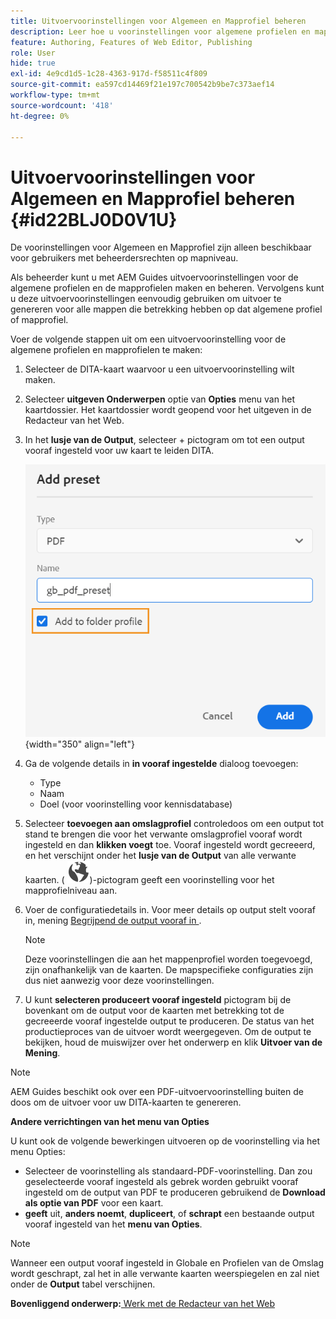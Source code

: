 ```yaml
---
title: Uitvoervoorinstellingen voor Algemeen en Mapprofiel beheren
description: Leer hoe u voorinstellingen voor algemene profielen en mapprofielen als gebruikers met beheerdersrechten in AEM Guides maakt, bewerkt, hernoemt, dupliceert en verwijdert.
feature: Authoring, Features of Web Editor, Publishing
role: User
hide: true
exl-id: 4e9cd1d5-1c28-4363-917d-f58511c4f809
source-git-commit: ea597cd14469f21e197c700542b9be7c373aef14
workflow-type: tm+mt
source-wordcount: '418'
ht-degree: 0%

---
```


# Uitvoervoorinstellingen voor Algemeen en Mapprofiel beheren {#id22BLJ0D0V1U}

De voorinstellingen voor Algemeen en Mapprofiel zijn alleen beschikbaar voor gebruikers met beheerdersrechten op mapniveau.

Als beheerder kunt u met AEM Guides uitvoervoorinstellingen voor de algemene profielen en de mapprofielen maken en beheren. Vervolgens kunt u deze uitvoervoorinstellingen eenvoudig gebruiken om uitvoer te genereren voor alle mappen die betrekking hebben op dat algemene profiel of mapprofiel.

Voer de volgende stappen uit om een uitvoervoorinstelling voor de algemene profielen en mapprofielen te maken:

1. Selecteer de DITA-kaart waarvoor u een uitvoervoorinstelling wilt maken.
1. Selecteer **uitgeven Onderwerpen** optie van **Opties** menu van het kaartdossier. Het kaartdossier wordt geopend voor het uitgeven in de Redacteur van het Web.
1. In het **lusje van de Output**, selecteer + pictogram om tot een output vooraf ingesteld voor uw kaart te leiden DITA.

   ![](images/add-global-output-preset.png){width="350" align="left"}

1. Ga de volgende details in **in vooraf ingestelde** dialoog toevoegen:
   - Type
   - Naam
   - Doel \(voor voorinstelling voor kennisdatabase\)
1. Selecteer **toevoegen aan omslagprofiel** controledoos om een output tot stand te brengen die voor het verwante omslagprofiel vooraf wordt ingesteld en dan **klikken voegt** toe. Vooraf ingesteld wordt gecreeerd, en het verschijnt onder het **lusje van de Output** van alle verwante kaarten. \( ![](images/global-preset-icon.svg)\)-pictogram geeft een voorinstelling voor het mapprofielniveau aan.
1. Voer de configuratiedetails in. Voor meer details op output stelt vooraf in, mening [ Begrijpend de output vooraf in ](./generate-output-understand-presets.md).

   >[!NOTE]
   >
   > Deze voorinstellingen die aan het mappenprofiel worden toegevoegd, zijn onafhankelijk van de kaarten. De mapspecifieke configuraties zijn dus niet aanwezig voor deze voorinstellingen.

1. U kunt **selecteren produceert vooraf ingesteld** pictogram bij de bovenkant om de output voor de kaarten met betrekking tot de gecreeerde vooraf ingestelde output te produceren. De status van het productieproces van de uitvoer wordt weergegeven. Om de output te bekijken, houd de muiswijzer over het onderwerp en klik **Uitvoer van de Mening**.

>[!NOTE]
>
> AEM Guides beschikt ook over een PDF-uitvoervoorinstelling buiten de doos om de uitvoer voor uw DITA-kaarten te genereren.

**Andere verrichtingen van het menu van Opties**

U kunt ook de volgende bewerkingen uitvoeren op de voorinstelling via het menu Opties:

- Selecteer de voorinstelling als standaard-PDF-voorinstelling. Dan zou geselecteerde vooraf ingesteld als gebrek worden gebruikt vooraf ingesteld om de output van PDF te produceren gebruikend de **Download als optie van PDF** voor een kaart.
- **geeft** uit, **anders noemt**, **dupliceert**, of **schrapt** een bestaande output vooraf ingesteld van het **menu van Opties**.

>[!NOTE]
>
> Wanneer een output vooraf ingesteld in Globale en Profielen van de Omslag wordt geschrapt, zal het in alle verwante kaarten weerspiegelen en zal niet onder de **Output** tabel verschijnen.

**Bovenliggend onderwerp:**&#x200B;[ Werk met de Redacteur van het Web ](web-editor.md)
